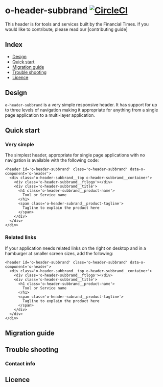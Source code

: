 # o-header-subbrand [![CircleCI](https://circleci.com/gh/Financial-Times/o-header.png?style=shield&circle-token=41f2b7b7e669f2d4adb55ad97cf755d3ed4b93c3)](https://circleci.com/gh/Financial-Times/o-header-subbrand)

This header is for tools and services built by the Financial Times. If you would like to contribute, please read our [contributing guide]

## Index
- [Design](#design)
- [Quick start](#quick-start)
- [Migration guide](#migration-guide)
- [Trouble shooting](#trouble-shooting)
- [Licence](#licence)

## Design
`o-header-subbrand` is a very simple responsive header. It has support for up to three levels of navigation making it appropriate for anything from a single page application to a multi-layer application.


## Quick start

### Very simple
The simplest header, appropriate for single page applications with no navigation is available with the following code:

```
<header id='o-header-subbrand' class='o-header-subbrand' data-o-component='o-header'>
  <div class='o-header-subbrand__top o-header-subbrand__container'>
    <div class='o-header-subbrand__ftlogo'></div>
    <div class='o-header-subbrand__title'>
      <h1 class='o-header-subbrand__product-name'>
        Tool or Service name
      </h1>
      <span class='o-header-subrand__product-tagline'>
        Tagline to explain the product here
      </span>
    </div>
  </div>
</div>
```

### Related links
If your application needs related links on the right on desktop and in a hamburger at smaller screen sizes, add the following:
```
<header id='o-header-subbrand' class='o-header-subbrand' data-o-component='o-header'>
  <div class='o-header-subbrand__top o-header-subbrand__container'>
    <div class='o-header-subbrand__ftlogo'></div>
    <div class='o-header-subbrand__title'>
      <h1 class='o-header-subbrand__product-name'>
        Tool or Service name
      </h1>
      <span class='o-header-subrand__product-tagline'>
        Tagline to explain the product here
      </span>
    </div>
  </div>
</div>
```

## Migration guide
## Trouble shooting
### Contact info
## Licence
